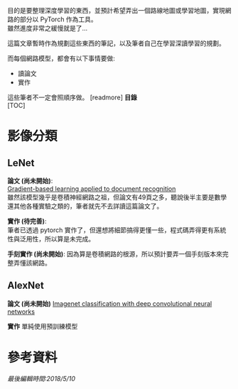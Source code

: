 目的是要整理深度學習的東西，並預計希望弄出一個路線地圖或學習地圖，實現網路的部分以 PyTorch 作為工具。  
雖然進度非常之緩慢就是了...

這篇文章暫時作為規劃這些東西的筆記，以及筆者自己在學習深讀學習的規劃。

而每個網路模型，都會有以下事情要做:  
 - 讀論文
 - 實作

這些筆者不一定會照順序做。
[readmore]
**目錄**  
[TOC]
# 影像分類
## LeNet
**論文 (尚未開始)**:  
[Gradient-based learning applied to document recognition](http://yann.lecun.com/exdb/publis/pdf/lecun-01a.pdf)  
雖然該模型幾乎是卷積神經網路之祖，但論文有49頁之多，聽說後半主要是數學還其他各種實驗之類的，筆者就先不去詳讀這篇論文了。

**實作 (待完善)**:  
筆者已透過 pytorch 實作了，但還想將細節搞得更懂一些，程式碼弄得更有系統性與泛用性，所以算是未完成。

**手刻實作 (尚未開始)**:
因為算是卷積網路的根源，所以預計要弄一個手刻版本來完整弄懂該網路。
## AlexNet
**論文 (尚未開始)**
[Imagenet classification with deep convolutional neural networks](http://papers.nips.cc/paper/4824-imagenet-classification-with-deep-convolutional-neural-networks.pdf)

**實作**
單純使用預訓練模型

# 參考資料

*最後編輯時間:2018/5/10*

<!--tags:
-->
<!--stackedit_data:
eyJoaXN0b3J5IjpbLTExOTM1MDM0MjddfQ==
-->